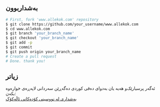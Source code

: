 ## بەشداربوون
```bash
# First, fork 'www.allekok.com' repository
$ git clone https://github.com/your_username/www.allekok.com
$ cd www.allekok.com
$ git branch 'your_branch_name'
$ git checkout 'your_branch_name'
$ git add -p
$ git commit
$ git push origin your_branch_name
# Create a pull request
# Done. thank you!
```
## زیاتر
ئەگەر پرسیارێک‌و هەیە یان بەدوای دەقی کوردی دەگەڕێن سەردانی لاپەڕەی خوارەوە بکەن:  
[بەشداری لە نووسینی کۆدەکانی ئاڵەکۆک](https://allekok.com/dev/tools/CONTRIBUTING/)

